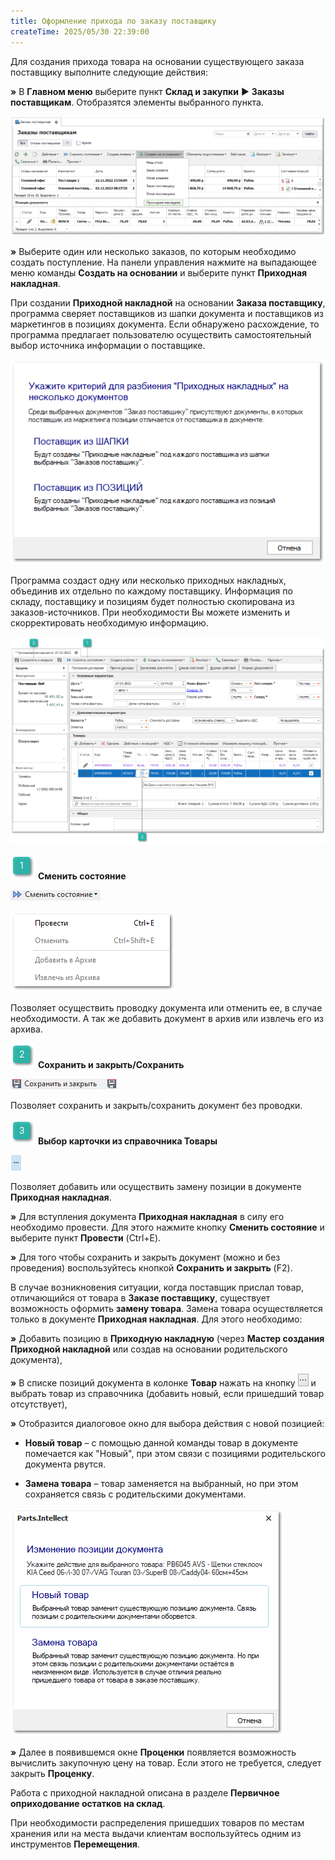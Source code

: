 ```yaml
---
title: Оформление прихода по заказу поставщику
createTime: 2025/05/30 22:39:00
---
```

Для создания прихода товара на основании существующего заказа поставщику выполните следующие действия:

**»** В **Главном меню** выберите пункт **Склад и закупки** ► **Заказы поставщикам**. Отобразятся элементы выбранного пункта.

![](../../../assets/work/two/061.png)

**»** Выберите один или несколько заказов, по которым необходимо создать поступление. На панели управления нажмите на выпадающее меню команды **Создать на основании** и выберите пункт **Приходная накладная**.

При создании **Приходной накладной** на основании **Заказа поставщику**, программа сверяет поставщиков из шапки документа и поставщиков из маркетингов в позициях документа. Если обнаружено расхождение, то программа предлагает пользователю осуществить самостоятельный выбор источника информации о поставщике.

![](../../../assets/work/two/062.png)

Программа создаст одну или несколько приходных накладных, объединив их отдельно по каждому поставщику. Информация по складу, поставщику и позициям будет полностью скопирована из заказов-источников. При необходимости Вы можете изменить и скорректировать необходимую информацию.

![](../../../assets/work/two/063.png)

![](../../../assets/work/two/006.png) **Сменить состояние**

![](../../../assets/work/two/064.png)

![](../../../assets/work/two/065.png)

Позволяет осуществить проводку документа или отменить ее, в случае необходимости.  А так же добавить документ в архив или извлечь его из архива.

![](../../../assets/work/two/008.png) **Сохранить и закрыть/Сохранить**

![](../../../assets/work/two/066.png)

Позволяет сохранить и закрыть/сохранить документ без проводки.

![](../../../assets/work/two/009.png) **Выбор карточки из справочника Товары**

![](../../../assets/work/two/067.png)

Позволяет добавить или осуществить замену позиции в документе **Приходная накладная**.

**»** Для вступления документа **Приходная накладная** в силу его необходимо провести. Для этого нажмите кнопку **Сменить состояние** и выберите пункт **Провести** (Ctrl+E).

**»** Для того чтобы сохранить и закрыть документ (можно и без проведения) воспользуйтесь кнопкой **Сохранить и закрыть** (F2).

В случае возникновения ситуации, когда поставщик прислал товар, отличающийся от товара в **Заказе поставщику**, существует возможность оформить **замену товара**. Замена товара осуществляется только в документе **Приходная накладная**. Для этого необходимо:

**»** Добавить позицию в **Приходную накладную** (через **Мастер создания Приходной накладной** или создав на основании родительского документа),

**»** В списке позиций документа в колонке **Товар** нажать на кнопку ![](../../../assets/work/two/068.png) и выбрать товар из справочника (добавить новый, если пришедший товар отсутствует),

**»** Отобразится диалоговое окно для выбора действия с новой позицией:

- **Новый товар** – с помощью данной команды товар в документе помечается как "Новый", при этом связи с позициями родительского документа рвутся.

- **Замена товара** – товар заменяется на выбранный, но при этом сохраняется связь с родительскими документами.

![](../../../assets/work/two/069.png)

**»** Далее в появившемся окне **Проценки** появляется возможность вычислить закупочную цену на товар. Если этого не требуется, следует закрыть **Проценку**.

Работа с приходной накладной описана в разделе **Первичное оприходование остатков на склад**.

При необходимости распределения пришедших товаров по местам хранения или на места выдачи клиентам воспользуйтесь одним из инструментов **Перемещения**.